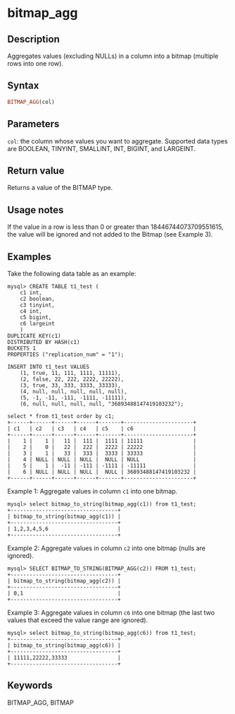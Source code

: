 # bitmap_agg

## Description

Aggregates values (excluding NULLs) in a column into a bitmap (multiple rows into one row).

## Syntax

```Haskell
BITMAP_AGG(col)
```

## Parameters

`col`: the column whose values you want to aggregate. Supported data types are BOOLEAN, TINYINT, SMALLINT, INT, BIGINT, and LARGEINT.

## Return value

Returns a value of the BITMAP type.

## Usage notes

If the value in a row is less than 0 or greater than 18446744073709551615, the value will be ignored and not added to the Bitmap (see Example 3).

## Examples

Take the following data table as an example:

```PlainText
mysql> CREATE TABLE t1_test (
    c1 int,
    c2 boolean,
    c3 tinyint,
    c4 int,
    c5 bigint,
    c6 largeint
    )
DUPLICATE KEY(c1)
DISTRIBUTED BY HASH(c1)
BUCKETS 1
PROPERTIES ("replication_num" = "1");

INSERT INTO t1_test VALUES
    (1, true, 11, 111, 1111, 11111),
    (2, false, 22, 222, 2222, 22222),
    (3, true, 33, 333, 3333, 33333),
    (4, null, null, null, null, null),
    (5, -1, -11, -111, -1111, -11111),
    (6, null, null, null, null, "36893488147419103232");

select * from t1_test order by c1;
+------+------+------+------+-------+----------------------+
| c1   | c2   | c3   | c4   | c5    | c6                   |
+------+------+------+------+-------+----------------------+
|    1 |    1 |   11 |  111 |  1111 | 11111                |
|    2 |    0 |   22 |  222 |  2222 | 22222                |
|    3 |    1 |   33 |  333 |  3333 | 33333                |
|    4 | NULL | NULL | NULL |  NULL | NULL                 |
|    5 |    1 |  -11 | -111 | -1111 | -11111               |
|    6 | NULL | NULL | NULL |  NULL | 36893488147419103232 |
+------+------+------+------+-------+----------------------+
```

Example 1: Aggregate values in column `c1` into one bitmap.

```PlainText
mysql> select bitmap_to_string(bitmap_agg(c1)) from t1_test;
+----------------------------------+
| bitmap_to_string(bitmap_agg(c1)) |
+----------------------------------+
| 1,2,3,4,5,6                      |
+----------------------------------+
```

Example 2: Aggregate values in column `c2` into one bitmap (nulls are ignored).

```PlainText
mysql> SELECT BITMAP_TO_STRING(BITMAP_AGG(c2)) FROM t1_test;
+----------------------------------+
| bitmap_to_string(bitmap_agg(c2)) |
+----------------------------------+
| 0,1                              |
+----------------------------------+
```

Example 3: Aggregate values in column `c6` into one bitmap (the last two values that exceed the value range are ignored).

```PlainText
mysql> select bitmap_to_string(bitmap_agg(c6)) from t1_test;
+----------------------------------+
| bitmap_to_string(bitmap_agg(c6)) |
+----------------------------------+
| 11111,22222,33333                |
+----------------------------------+
```

## Keywords

BITMAP_AGG, BITMAP

